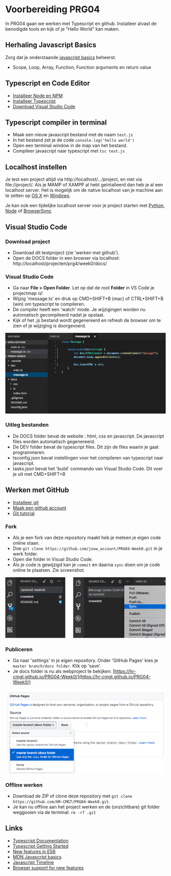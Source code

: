 # Voorbereiding PRG04

In PRG04 gaan we werken met Typescript en github. Installeer alvast de benodigde tools en kijk of je "Hello World" kan maken.

## Herhaling Javascript Basics
Zorg dat je onderstaande [javascript basics](https://developer.mozilla.org/en-US/docs/Learn/Getting_started_with_the_web/JavaScript_basics) beheerst.
- Scope, Loop, Array, Function, Function arguments en return value

## Typescript en Code Editor
- [Installeer Node en NPM](https://nodejs.org/en/)
- [Installeer Typescript](https://www.typescriptlang.org)
- [Download Visual Studio Code](https://code.visualstudio.com)

## Typescript compiler in terminal
- Maak een nieuw javascript bestand met de naam `test.js`
- In het bestand zet je de code `console.log('hello world')`
- Open een terminal window in de map van het bestand.
- Compileer javascript naar typescript met `tsc test.js`

## Localhost instellen
Je test een project altijd via http://localhost/.../project, en niet via file://project/. Als je MAMP of XAMPP al hebt geïntalleerd dan heb je al een localhost server. Het is mogelijk om de native localhost van je machine aan te zetten op [OS X](https://coolestguidesontheplanet.com/get-apache-mysql-php-and-phpmyadmin-working-on-macos-sierra/) en [Windows](https://msdn.microsoft.com/en-us/library/ms181052(v=vs.80).aspx). 

Je kan ook een tijdelijke localhost server voor je project starten met [Python](http://www.pythonforbeginners.com/modules-in-python/how-to-use-simplehttpserver/), [Node](https://www.npmjs.com/package/http-server) of [BrowserSync](https://www.browsersync.io)

## Visual Studio Code

### Download project
- Download dit testproject (zie 'werken met github').
- Open de DOCS folder in een browser via localhost: http://localhost/projecten/prg4/week0/docs/

### Visual Studio Code
- Ga naar **File > Open Folder**. Let op dat de root **Folder** in VS Code je projectmap is! 
- Wijzig 'message.ts' en druk op CMD+SHIFT+B (mac) of CTRL+SHIFT+B (win) om typescript te compileren. 
- De compiler heeft een 'watch' mode. Je wijzigingen worden nu automatisch gecompileerd nadat je opslaat.
- Kijk of het .js bestand wordt gegenereerd en refresh de browser om te zien of je wijziging is doorgevoerd.

![Editor](editor.png?raw=true "Editor")

### Uitleg bestanden
- De DOCS folder bevat de website : html, css en javascript. De javascript files worden automatisch gegenereerd.
- De DEV folder bevat de typescript files. Dit zijn de files waarin je gaat programmeren.
- tsconfig.json bevat instellingen voor het compileren van typescript naar javascript.
- tasks.json bevat het 'build' commando van Visual Studio Code. Dit voer je uit met CMD+SHIFT+B

## Werken met GitHub
- [Installeer git](https://git-scm.com/book/en/v2/Getting-Started-Installing-Git)
- [Maak een github account](https://www.github.com)
- [Git tutorial](https://try.github.io/)

### Fork
- Als je een fork van deze repository maakt heb je meteen je eigen code online staan. 
- Doe `git clone https://github.com/jouw_account/PRG04-Week0.git` in je werk folder.
- Open die folder in Visual Studio Code.
- Als je code is gewijzigd kan je `commit` en daarna `sync` doen om je code online te plaatsen. Zie screenshot.

![Sync](sync.png?raw=true "Sync")

### Publiceren
- Ga naar 'settings' in je eigen repository. Onder 'GitHub Pages' kies je `master branch/docs folder`. Klik op 'save'.
- Je docs folder is nu als webproject te bekijken: [https://hr-cmgt.github.io/PRG04-Week0/](https://hr-cmgt.github.io/PRG04-Week0/)

![Pages](pages.png?raw=true "Pages")

### Offline werken
- Download de ZIP of clone deze repository met `git clone https://github.com/HR-CMGT/PRG04-Week0.git`. 
- Je kan nu offline aan het project werken en de (onzichtbare) git folder weggooien via de terminal: `rm -rf .git`

## Links
- [Typescript Documentation](https://www.typescriptlang.org)
- [Typescript Getting Started](https://basarat.gitbooks.io/typescript/content/docs/getting-started.html)
- [New features in ES6](http://es6-features.org)
- [MDN Javascript basics](https://developer.mozilla.org/en-US/docs/Learn/Getting_started_with_the_web/JavaScript_basics)
- [Javascript Timeline](https://en.wikipedia.org/wiki/ECMAScript)
- [Browser support for new features](http://caniuse.com)
